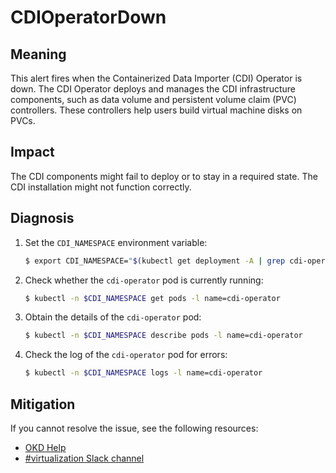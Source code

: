 # CDIOperatorDown

## Meaning

This alert fires when the Containerized Data Importer (CDI) Operator is down.
The CDI Operator deploys and manages the CDI infrastructure components, such as
data volume and persistent volume claim (PVC) controllers. These controllers
help users build virtual machine disks on PVCs.

## Impact

The CDI components might fail to deploy or to stay in a required state. The CDI
installation might not function correctly.

## Diagnosis

1. Set the `CDI_NAMESPACE` environment variable:

   ```bash
   $ export CDI_NAMESPACE="$(kubectl get deployment -A | grep cdi-operator | awk '{print $1}')"
   ```

2. Check whether the `cdi-operator` pod is currently running:

   ```bash
   $ kubectl -n $CDI_NAMESPACE get pods -l name=cdi-operator
   ```

3. Obtain the details of the `cdi-operator` pod:

   ```bash
   $ kubectl -n $CDI_NAMESPACE describe pods -l name=cdi-operator
   ```

4. Check the log of the `cdi-operator` pod for errors:

   ```bash
   $ kubectl -n $CDI_NAMESPACE logs -l name=cdi-operator
   ```

## Mitigation

<!--DS: If you cannot resolve the issue, log in to the
link:https://access.redhat.com[Customer Portal] and open a support case,
attaching the artifacts gathered during the Diagnosis procedure.-->

<!--USstart-->
If you cannot resolve the issue, see the following resources:

- [OKD Help](https://www.okd.io/help/)
- [#virtualization Slack channel](https://kubernetes.slack.com/channels/virtualization)
<!--USend-->
